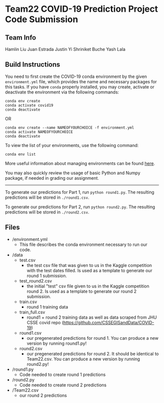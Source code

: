 # Team22 COVID-19 Prediction Project Code Submission

## Team Info

Hamlin Liu
Juan Estrada
Justin Yi
Shriniket Buche
Yash Lala

## Build Instructions

You need to first create the COVID-19 conda environment by the given
`environment.yml` file, which provides the name and necessary packages for this
tasks. If you have `conda` properly installed, you may create, activate or
deactivate the environment via the following commands:

```
conda env create 
conda activate covid19
conda deactivate
```
OR 

```
conda env create --name NAMEOFYOURCHOICE -f environment.yml
conda activate NAMEOFYOURCHOICE
conda deactivate
```

To view the list of your environments, use the following command:
```
conda env list
```

More useful information about managing environments can be found
[here](https://docs.conda.io/projects/conda/en/latest/user-guide/tasks/manage-environments.html).

You may also quickly review the usage of basic Python and Numpy package, if
needed in grading our assignment.

---

To generate our predictions for Part 1, run `python round1.py`. The resulting
predictions will be stored in `./round1.csv`.

To generate our predictions for Part 2, run `python round2.py`. The resulting
predictions will be stored in `./round2.csv`.


## Files

- /environment.yml
  - This file describes the conda environment necessary to run our code. 
- /data
  - test.csv
    - the test csv file that was given to us in the Kaggle competition with
      the test dates filled. Is used as a template to generate our round
      1 submission. 
  - test_round2.csv
    - the initial "test" csv file given to us in the Kaggle competition round
      2. Is used as a template to generate our round 2 submission. 
  - train.csv
    - round 1 training data
  - train_full.csv
    - round1 + round 2 training data as well as data scraped from JHU CSSE
      covid repo (https://github.com/CSSEGISandData/COVID-19)
  - round1.csv 
    - our pregenerated predictions for round 1. You can produce a new version
      by running round1.py!
  - round2.csv 
    - our pregenerated predictions for round 2. It should be identical to
      Team22.csv.  You can produce a new version by running round2.py!
- /round1.py
  - Code needed to create round 1 predictions
- /round2.py
  - Code needed to create round 2 predictions
- /Team22.csv
  - our round 2 predictions
